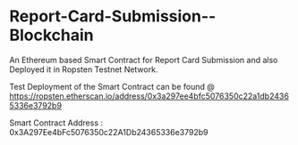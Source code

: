 # Report-Card-Submission--Blockchain
An Ethereum based Smart Contract for Report Card Submission and also Deployed it in Ropsten Testnet Network.


Test Deployment of the Smart Contract can be found @ https://ropsten.etherscan.io/address/0x3a297ee4bfc5076350c22a1db24365336e3792b9

Smart Contract Address : 0x3A297Ee4bFc5076350c22A1Db24365336e3792b9
